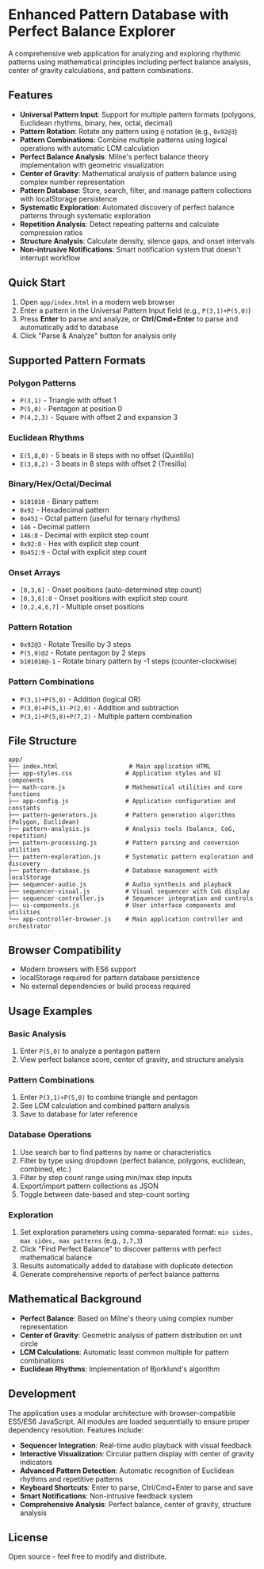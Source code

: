 # Enhanced Pattern Database with Perfect Balance Explorer

A comprehensive web application for analyzing and exploring rhythmic patterns using mathematical principles including perfect balance analysis, center of gravity calculations, and pattern combinations.

## Features

- **Universal Pattern Input**: Support for multiple pattern formats (polygons, Euclidean rhythms, binary, hex, octal, decimal)
- **Pattern Rotation**: Rotate any pattern using `@` notation (e.g., `0x92@3`)
- **Pattern Combinations**: Combine multiple patterns using logical operations with automatic LCM calculation
- **Perfect Balance Analysis**: Milne's perfect balance theory implementation with geometric visualization
- **Center of Gravity**: Mathematical analysis of pattern balance using complex number representation
- **Pattern Database**: Store, search, filter, and manage pattern collections with localStorage persistence
- **Systematic Exploration**: Automated discovery of perfect balance patterns through systematic exploration
- **Repetition Analysis**: Detect repeating patterns and calculate compression ratios
- **Structure Analysis**: Calculate density, silence gaps, and onset intervals
- **Non-intrusive Notifications**: Smart notification system that doesn't interrupt workflow

## Quick Start

1. Open `app/index.html` in a modern web browser
2. Enter a pattern in the Universal Pattern Input field (e.g., `P(3,1)+P(5,0)`)
3. Press **Enter** to parse and analyze, or **Ctrl/Cmd+Enter** to parse and automatically add to database
4. Click "Parse & Analyze" button for analysis only

## Supported Pattern Formats

### Polygon Patterns
- `P(3,1)` - Triangle with offset 1
- `P(5,0)` - Pentagon at position 0
- `P(4,2,3)` - Square with offset 2 and expansion 3

### Euclidean Rhythms
- `E(5,8,0)` - 5 beats in 8 steps with no offset (Quintillo)
- `E(3,8,2)` - 3 beats in 8 steps with offset 2 (Tresillo)

### Binary/Hex/Octal/Decimal
- `b101010` - Binary pattern
- `0x92` - Hexadecimal pattern
- `0o452` - Octal pattern (useful for ternary rhythms)
- `146` - Decimal pattern
- `146:8` - Decimal with explicit step count
- `0x92:8` - Hex with explicit step count
- `0o452:9` - Octal with explicit step count

### Onset Arrays
- `[0,3,6]` - Onset positions (auto-determined step count)
- `[0,3,6]:8` - Onset positions with explicit step count
- `[0,2,4,6,7]` - Multiple onset positions

### Pattern Rotation
- `0x92@3` - Rotate Tresillo by 3 steps
- `P(5,0)@2` - Rotate pentagon by 2 steps  
- `b101010@-1` - Rotate binary pattern by -1 steps (counter-clockwise)

### Pattern Combinations
- `P(3,1)+P(5,0)` - Addition (logical OR)
- `P(3,0)+P(5,1)-P(2,0)` - Addition and subtraction
- `P(3,1)+P(5,0)+P(7,2)` - Multiple pattern combination

## File Structure

```
app/
├── index.html                    # Main application HTML
├── app-styles.css               # Application styles and UI components
├── math-core.js                 # Mathematical utilities and core functions
├── app-config.js                # Application configuration and constants
├── pattern-generators.js        # Pattern generation algorithms (Polygon, Euclidean)
├── pattern-analysis.js          # Analysis tools (balance, CoG, repetition)
├── pattern-processing.js        # Pattern parsing and conversion utilities
├── pattern-exploration.js       # Systematic pattern exploration and discovery
├── pattern-database.js          # Database management with localStorage
├── sequencer-audio.js           # Audio synthesis and playback
├── sequencer-visual.js          # Visual sequencer with CoG display
├── sequencer-controller.js      # Sequencer integration and controls
├── ui-components.js             # User interface components and utilities
└── app-controller-browser.js    # Main application controller and orchestrator
```

## Browser Compatibility

- Modern browsers with ES6 support
- localStorage required for pattern database persistence
- No external dependencies or build process required

## Usage Examples

### Basic Analysis
1. Enter `P(5,0)` to analyze a pentagon pattern
2. View perfect balance score, center of gravity, and structure analysis

### Pattern Combinations
1. Enter `P(3,1)+P(5,0)` to combine triangle and pentagon
2. See LCM calculation and combined pattern analysis
3. Save to database for later reference

### Database Operations
1. Use search bar to find patterns by name or characteristics
2. Filter by type using dropdown (perfect balance, polygons, euclidean, combined, etc.)
3. Filter by step count range using min/max step inputs
4. Export/import pattern collections as JSON
5. Toggle between date-based and step-count sorting

### Exploration
1. Set exploration parameters using comma-separated format: `min sides, max sides, max patterns` (e.g., `3,7,3`)
2. Click "Find Perfect Balance" to discover patterns with perfect mathematical balance
3. Results automatically added to database with duplicate detection
4. Generate comprehensive reports of perfect balance patterns

## Mathematical Background

- **Perfect Balance**: Based on Milne's theory using complex number representation
- **Center of Gravity**: Geometric analysis of pattern distribution on unit circle
- **LCM Calculations**: Automatic least common multiple for pattern combinations
- **Euclidean Rhythms**: Implementation of Bjorklund's algorithm

## Development

The application uses a modular architecture with browser-compatible ES5/ES6 JavaScript. All modules are loaded sequentially to ensure proper dependency resolution. Features include:

- **Sequencer Integration**: Real-time audio playback with visual feedback
- **Interactive Visualization**: Circular pattern display with center of gravity indicators  
- **Advanced Pattern Detection**: Automatic recognition of Euclidean rhythms and repetitive patterns
- **Keyboard Shortcuts**: Enter to parse, Ctrl/Cmd+Enter to parse and save
- **Smart Notifications**: Non-intrusive feedback system
- **Comprehensive Analysis**: Perfect balance, center of gravity, structure analysis

## License

Open source - feel free to modify and distribute.